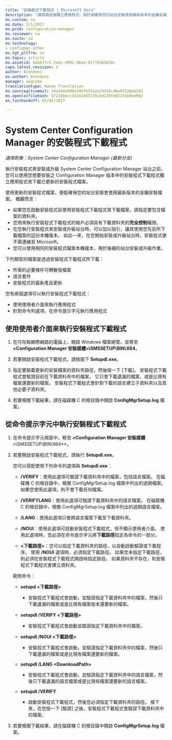 ```yaml
---
title: "安裝程式下載程式 | Microsoft Docs"
description: "請閱讀這個獨立應用程式，設計成確保您的站台安裝使用最新版本的金鑰安裝檔案。"
ms.custom: na
ms.date: 3/1/2017
ms.prod: configuration-manager
ms.reviewer: na
ms.suite: na
ms.technology:
- configmgr-other
ms.tgt_pltfrm: na
ms.topic: article
ms.assetid: bda87fc5-2e4c-4992-98a4-01770365038c
caps.latest.revision: 3
author: Brenduns
ms.author: brenduns
manager: angrobe
translationtype: Human Translation
ms.sourcegitcommit: 34e24deb90a39bf655a2e24d16cdbe07528e6193
ms.openlocfilehash: b72148ecc16141843178cbd220fe021fab8be992
ms.lasthandoff: 03/01/2017

---
```

# <a name="setup-downloader-for-system-center-configuration-manager"></a>System Center Configuration Manager 的安裝程式下載程式

*適用對象：System Center Configuration Manager (最新分支)*

執行安裝程式來安裝或升級 System Center Configuration Manager 站台之前，您可以使用您想要安裝之 Configuration Manager 版本中的安裝程式下載程式獨立應用程式來下載已更新的安裝程式檔案。  

使用更新的安裝程式檔案，便能確保您的站台安裝會使用最新版本的金鑰安裝檔案。 概觀而言︰   
-   如果您在啟動安裝程式前使用安裝程式下載程式來下載檔案，請指定要包含檔案的資料夾。  
-   您用來執行安裝程式下載程式的帳戶必須具有下載資料夾的**完全控制**權限。  
-   在您執行安裝程式來安裝或升級站台時，可以加以指引，讓其使用您先前所下載檔案的這份本機複本。 如此一來，在您開始安裝或升級站台時，安裝程式便不需連線至 Microsoft。  
-   您可以使用相同的安裝程式檔案本機複本，用於後續的站台安裝或升級作業。  

下列類型的檔案是透過安裝程式下載程式所下載：  
-   所需的必要條件可轉散發檔案  
-   語言套件  
-   安裝程式的最新產品更新  

您有兩個選項可以執行安裝程式下載程式：
- 使用使用者介面來執行應用程式
- 針對命令列選項，在命令提示字元執行應用程式


## <a name="run-setup-downloader-with-the-user-interface"></a>使用使用者介面來執行安裝程式下載程式  

1.  在可存取網際網路的電腦上，開啟 Windows 檔案總管，並移至 **&lt;Configuration Manager 安裝媒體\>\SMSSETUP\BIN\X64**。  

2.  若要開啟安裝程式下載程式，請按兩下 **Setupdl.exe**。   

3. 指定要裝載更新的安裝檔案的資料夾路徑，然後按一下 [下載]。 安裝程式下載程式會驗證目前在下載資料夾中的檔案。 它只會下載遺漏的檔案，或是比現有檔案還要新的檔案。 安裝程式下載程式會針對下載的語言建立子資料夾以及其他必要子資料夾。  

4.  若要檢閱下載結果，請在磁碟機 C 的根目錄中開啟 **ConfigMgrSetup.log** 檔案。  

## <a name="run-setup-downloader-from-a-command-prompt"></a>從命令提示字元中執行安裝程式下載程式  

1.  在命令提示字元視窗中，移至 **&lt;Configuration Manager 安裝媒體**\>\SMSSETUP\BIN\X64**。   

2.  若要開啟安裝程式下載程式，請執行 **Setupdl.exe**。

    您可以搭配使用下列命令列選項與 **Setupdl.exe**：   

    -   **/VERIFY**：使用此選項可驗證下載資料夾中的檔案，包括語言檔案。 在磁碟機 C 的根目錄中，檢閱 ConfigMgrSetup.log 檔案中列出的過期檔案。 如果您使用此選項，則不會下載任何檔案。  

    -   **/VERIFYLANG**：使用此選項可驗證下載資料夾中的語言檔案。 在磁碟機 C 的根目錄中，檢閱 ConfigMgrSetup.log 檔案中列出的過期語言檔案。

    -   **/LANG**：使用此選項只會將語言檔案下載至下載資料夾。  

    -   **/NOUI**：使用此選項可啟動安裝程式下載程式，但不顯示使用者介面。 使用此選項時，您必須在命令提示字元將**下載路徑**指定為命令的一部分。  

    -   **&lt;下載路徑\>**：您可以指定下載資料夾的路徑，以自動啟動驗證或下載程序。 使用 **/NOUI** 選項時，必須指定下載路徑。 如果您未指定下載路徑，則必須在安裝程式下載程式開啟時指定路徑。 如果資料夾不存在，則安裝程式下載程式會建立資料夾。  

    範例命令：

    -   **setupd &lt;下載路徑\>**  

        -   安裝程式下載程式會啟動，並驗證指定下載資料夾中的檔案，然後只下載遺漏的檔案或是比現有檔案版本還要新的檔案。     

    -   **setupdl /VERIFY &lt;下載路徑\>**  

        -   安裝程式下載程式會啟動並驗證指定下載資料夾中的檔案。  

    -   **setupdl /NOUI &lt;下載路徑\>**  

        -   安裝程式下載程式會啟動，並驗證指定下載資料夾中的檔案，然後只下載遺漏的檔案或是比現有檔案還要新的檔案。  

    -   **setupdl /LANG  &lt;DownloadPath\>**  

        -   安裝程式下載程式會啟動，並驗證指定下載資料夾中的語言檔案，然後只下載遺漏的語言檔案或是比現有檔案還要新的語言檔案。  

    -   **setupdl /VERIFY**  

        -   啟動安裝程式下載程式，然後您必須指定下載資料夾的路徑。 接下來，在您按一下 [驗證] 之後，安裝程式下載程式會驗證下載資料夾中的檔案。  

3.  若要檢閱下載結果，請在磁碟機 C 的根目錄中開啟 **ConfigMgrSetup.log** 檔案。

